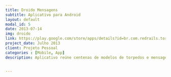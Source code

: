 ```yaml
---
title: Droido Mensagens
subtitle: Aplicativo para Android
layout: default
modal_id: 5
date: 2013-07-14
img: droido
link: https://play.google.com/store/apps/details?id=br.com.redrails.torpedos
project_date: Julho 2013
client: Projeto Pessoal
categories : [Mobile, App]
description: Aplicativo reúne centenas de modelos de torpedos e mensagens prontas selecionadas divididas em categorias. Utiliza sincronismos de dados com servidor, armazenamento off-line, paginação inteligente, compartilhamento com redes sociais, analise de estatísticas. Aplicativo totalmente nativo e otimizado para mínimo consumo de memória e consumo de espaço em disco, utiliza design que segue as regras do Google, moderno e intuitivo.


---
```

